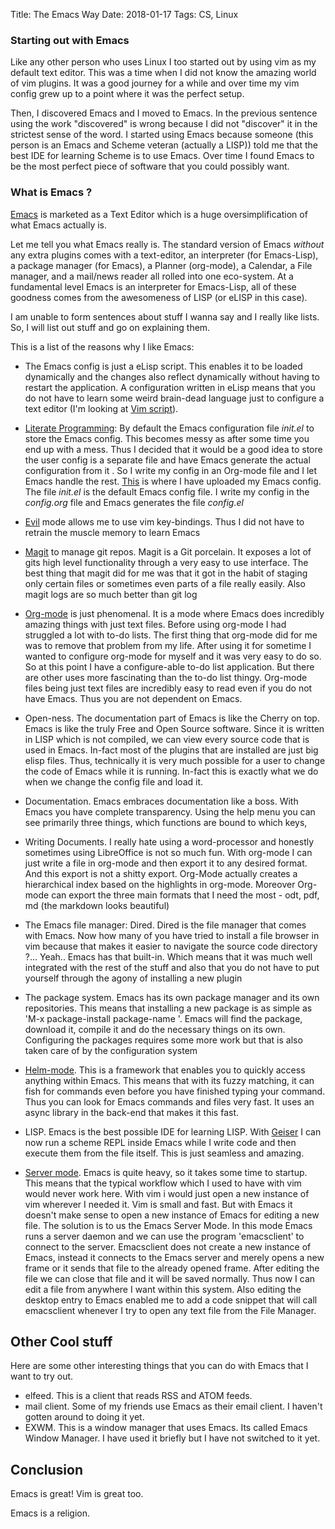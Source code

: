 Title: The Emacs Way
Date: 2018-01-17
Tags: CS, Linux


### Starting out with Emacs ###

Like any other person who uses Linux I too started out by using vim as
my default text editor. This was a time when I did not know the
amazing world of vim plugins. It was a good journey for a while and
over time my vim config grew up to a point where it was the perfect
setup.

Then, I discovered Emacs and I moved to Emacs. In the previous
sentence using the work "discovered" is wrong because I did not
"discover" it in the strictest sense of the word. I started using
Emacs because someone (this person is an Emacs and Scheme veteran
(actually a LISP)) told me that the best IDE for learning Scheme is to
use Emacs. Over time I found Emacs to be the most perfect piece of
software that you could possibly want.

### What is Emacs ? ###

[Emacs](https://www.gnu.org/software/emacs/) is
marketed as a Text Editor which is a huge oversimplification of what
Emacs actually is.

Let me tell you what Emacs really is. The standard version of Emacs
*without* any extra plugins comes with a text-editor, an interpreter
(for Emacs-Lisp), a package manager (for Emacs), a Planner (org-mode),
a Calendar, a File manager, and a mail/news reader all rolled into one
eco-system. At a fundamental level Emacs is an interpreter for
Emacs-Lisp, all of these goodness comes from the awesomeness of LISP
(or eLISP in this case).

I am unable to form sentences about stuff I wanna say and I really
like lists. So, I will list out stuff and go on explaining them.

This is a list of the reasons why I like Emacs:
  
- The Emacs config is just a eLisp script. This enables it to be
  loaded dynamically and the changes also reflect dynamically without
  having to restart the application. A configuration written in eLisp
  means that you do not have to learn some weird brain-dead language
  just to configure a text editor (I'm looking
  at
  [Vim script](https://en.wikipedia.org/wiki/Vim_(text_editor)#Vim_script)).
  
- [Literate Programming](https://en.wikipedia.org/wiki/Literate_programming):
  By default the Emacs configuration file *init.el* to store the Emacs
  config. This becomes messy as after some time you end up with a
  mess. Thus I decided that it would be a good idea to store the user
  config is a separate file and have Emacs generate the actual
  configuration from it . So I write my config in an Org-mode file and
  I let Emacs handle the
  rest. [This](https://gitlab.com/83bytes/emacs-config) is where I
  have uploaded my Emacs config. The file *init.el* is the default
  Emacs config file. I write my config in the *config.org* file and
  Emacs generates the file *config.el*
  
- [Evil](https://www.emacswiki.org/emacs/Evil) mode allows me
  to use vim key-bindings. Thus I did not have to retrain the muscle
  memory to learn Emacs
  
- [Magit](https://magit.vc/) to manage git repos. Magit is a Git
  porcelain. It exposes a lot of gits high level functionality through
  a very easy to use interface. The best thing that magit did for me
  was that it got in the habit of staging only certain files or
  sometimes even parts of a file really easily. Also magit logs are so
  much better than git log
  
- [Org-mode](https://orgmode.org/) is just phenomenal. It is a mode
  where Emacs does incredibly amazing things with just text
  files. Before using org-mode I had struggled a lot with to-do
  lists. The first thing that org-mode did for me was to remove that
  problem from my life. After using it for sometime I wanted to
  configure org-mode for myself and it was very easy to do so. So at
  this point I have a configure-able to-do list application. But there
  are other uses more fascinating than the to-do list thingy. Org-mode
  files being just text files are incredibly easy to read even if you
  do not have Emacs. Thus you are not dependent on Emacs.

- Open-ness. The documentation part of Emacs is like the Cherry on
  top. Emacs is like the truly Free and Open Source software. Since
  it is written in LISP which is not compiled, we can view every
  source code that is used in Emacs. In-fact most of the plugins that
  are installed are just big elisp files. Thus, technically it is very
  much possible for a user to change the code of Emacs while it is
  running. In-fact this is exactly what we do when we change the config
  file and load it.
  
- Documentation. Emacs embraces documentation like a boss. With Emacs you have complete transparency. Using the help menu you can see primarily three things, which functions are bound to which keys,  

- Writing Documents. I really hate using a word-processor and honestly
  sometimes using LibreOffice is not so much fun. With org-mode I can
  just write a file in org-mode and then export it to any desired
  format. And this export is not a shitty export. Org-Mode actually
  creates a hierarchical index based on the highlights in
  org-mode. Moreover Org-mode can export the three main formats that I
  need the most - odt, pdf, md (the markdown looks beautiful)

- The Emacs file manager: Dired. Dired is the file manager that comes
  with Emacs. Now how many of you have tried to install a file browser
  in vim because that makes it easier to navigate the source code
  directory ?... Yeah.. Emacs has that built-in. Which means that it
  was much well integrated with the rest of the stuff and also that
  you do not have to put yourself through the agony of installing a
  new plugin
  
- The package system. Emacs has its own package manager and its own
  repositories. This means that installing a new package is as simple
  as 'M-x package-install <RET> package-name <RET>'. Emacs will find
  the package, download it, compile it and do the necessary things on
  its own. Configuring the packages requires some more work but that
  is also taken care of by the configuration system

- [Helm-mode](https://www.emacswiki.org/emacs/Helm). This is a
  framework that enables you to quickly access anything within
  Emacs. This means that with its fuzzy matching, it can fish for
  commands even before you have finished typing your command. Thus you
  can look for Emacs commands and files very fast. It uses an async library in
  the back-end that makes it this fast.
  
- LISP. Emacs is the best possible IDE for learning
  LISP. With [Geiser](http://www.nongnu.org/geiser/) I can now run a
  scheme REPL inside Emacs while I write code and then execute them
  from the file itself. This is just seamless and amazing.
 
- [Server mode](https://www.gnu.org/software/emacs/manual/html_node/emacs/Emacs-Server.html). Emacs
  is quite heavy, so it takes some time to startup. This means that
  the typical workflow which I used to have with vim would never work
  here. With vim i would just open a new instance of vim wherever I
  needed it. Vim is small and fast. But with Emacs it doesn't make
  sense to open a new instance of Emacs for editing a new file. The
  solution is to us the Emacs Server Mode. In this mode Emacs runs a
  server daemon and we can use the program 'emacsclient' to connect to
  the server. Emacsclient does not create a new instance of Emacs,
  instead it connects to the Emacs server and merely opens a new frame
  or it sends that file to the already opened frame. After editing the
  file we can close that file and it will be saved normally. Thus now
  I can edit a file from anywhere I want within this system. Also
  editing the desktop entry to Emacs enabled me to add a code snippet
  that will call emacsclient whenever I try to open any text file from
  the File Manager.

## Other Cool stuff ##
Here are some other interesting things that you can do with Emacs that
I want to try out.

- elfeed. This is a client that reads RSS and ATOM feeds.
- mail client. Some of my friends use Emacs as their email client. I
  haven't gotten around to doing it yet.
- EXWM. This is a window manager that uses Emacs. Its called Emacs
  Window Manager. I have used it briefly but I have not switched to it
  yet.

## Conclusion ##
Emacs is great! 
Vim is great too.

Emacs is a religion.
